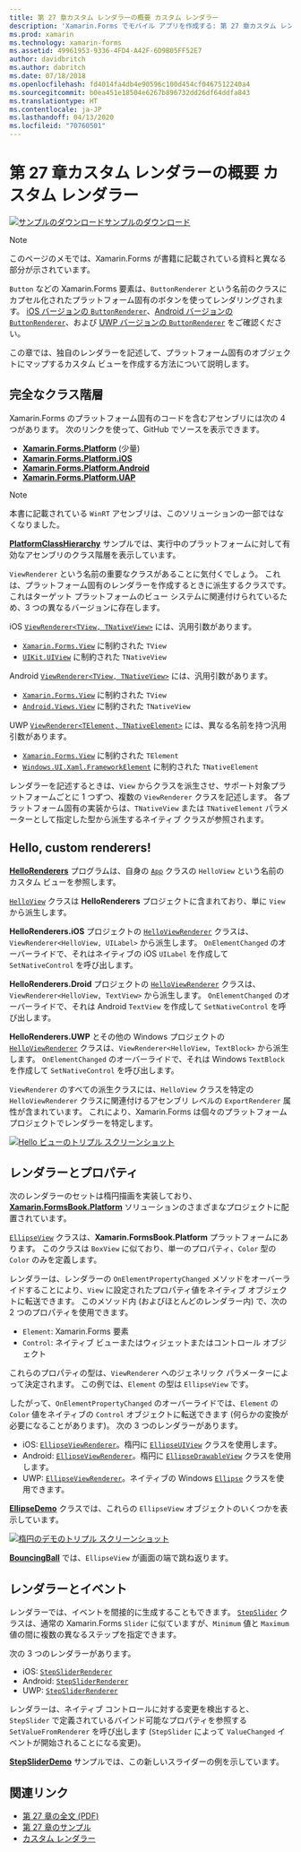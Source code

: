 ```yaml
---
title: 第 27 章カスタム レンダラーの概要 カスタム レンダラー
description: 'Xamarin.Forms でモバイル アプリを作成する: 第 27 章カスタム レンダラーの概要 カスタム レンダラー'
ms.prod: xamarin
ms.technology: xamarin-forms
ms.assetid: 49961953-9336-4FD4-A42F-6D9B05FF52E7
author: davidbritch
ms.author: dabritch
ms.date: 07/18/2018
ms.openlocfilehash: fd4014fa4db4e90596c100d454cf0467512240a4
ms.sourcegitcommit: b0ea451e18504e6267b896732dd26df64ddfa843
ms.translationtype: HT
ms.contentlocale: ja-JP
ms.lasthandoff: 04/13/2020
ms.locfileid: "70760501"
---
```

# <a name="summary-of-chapter-27-custom-renderers"></a>第 27 章カスタム レンダラーの概要 カスタム レンダラー

[![サンプルのダウンロード](~/media/shared/download.png)サンプルのダウンロード](https://github.com/xamarin/xamarin-forms-book-samples/tree/master/Chapter27)

> [!NOTE] 
> このページのメモでは、Xamarin.Forms が書籍に記載されている資料と異なる部分が示されています。

`Button` などの Xamarin.Forms 要素は、`ButtonRenderer` という名前のクラスにカプセル化されたプラットフォーム固有のボタンを使ってレンダリングされます。  [iOS バージョンの `ButtonRenderer`](https://github.com/xamarin/Xamarin.Forms/blob/master/Xamarin.Forms.Platform.iOS/Renderers/ButtonRenderer.cs)、[Android バージョンの `ButtonRenderer`](https://github.com/xamarin/Xamarin.Forms/blob/master/Xamarin.Forms.Platform.Android/Renderers/ButtonRenderer.cs)、および [UWP バージョンの `ButtonRenderer`](https://github.com/xamarin/Xamarin.Forms/blob/master/Xamarin.Forms.Platform.UAP/ButtonRenderer.cs) をご確認ください。

この章では、独自のレンダラーを記述して、プラットフォーム固有のオブジェクトにマップするカスタム ビューを作成する方法について説明します。

## <a name="the-complete-class-hierarchy"></a>完全なクラス階層

Xamarin.Forms のプラットフォーム固有のコードを含むアセンブリには次の 4 つがあります。
次のリンクを使って、GitHub でソースを表示できます。

- [**Xamarin.Forms.Platform**](https://github.com/xamarin/Xamarin.Forms/tree/master/Xamarin.Forms.Platform) (少量)
- [**Xamarin.Forms.Platform.iOS**](https://github.com/xamarin/Xamarin.Forms/tree/master/Xamarin.Forms.Platform.iOS)
- [**Xamarin.Forms.Platform.Android**](https://github.com/xamarin/Xamarin.Forms/tree/master/Xamarin.Forms.Platform.Android)
- [**Xamarin.Forms.Platform.UAP**](https://github.com/xamarin/Xamarin.Forms/tree/master/Xamarin.Forms.Platform.UAP)

> [!NOTE]
> 本書に記載されている `WinRT` アセンブリは、このソリューションの一部ではなくなりました。 

[**PlatformClassHierarchy**](https://github.com/xamarin/xamarin-forms-book-samples/tree/master/Chapter27/PlatformClassHierarchy) サンプルでは、実行中のプラットフォームに対して有効なアセンブリのクラス階層を表示しています。

`ViewRenderer` という名前の重要なクラスがあることに気付くでしょう。 これは、プラットフォーム固有のレンダラーを作成するときに派生するクラスです。 これはターゲット プラットフォームのビュー システムに関連付けられているため、3 つの異なるバージョンに存在します。

iOS [`ViewRenderer<TView, TNativeView>`](https://github.com/xamarin/Xamarin.Forms/blob/master/Xamarin.Forms.Platform.iOS/ViewRenderer.cs#L25) には、汎用引数があります。

- [`Xamarin.Forms.View`](xref:Xamarin.Forms.View) に制約された `TView`
- [`UIKit.UIView`](xref:UIKit.UIView) に制約された `TNativeView`

Android [`ViewRenderer<TView, TNativeView>`](https://github.com/xamarin/Xamarin.Forms/blob/master/Xamarin.Forms.Platform.Android/ViewRenderer.cs#L17) には、汎用引数があります。

- [`Xamarin.Forms.View`](xref:Xamarin.Forms.View) に制約された `TView`
- [`Android.Views.View`](xref:Android.Views.View) に制約された `TNativeView`

UWP [`ViewRenderer<TElement, TNativeElement>`](https://github.com/xamarin/Xamarin.Forms/blob/master/Xamarin.Forms.Platform.UAP/ViewRenderer.cs#L6) には、異なる名前を持つ汎用引数があります。

- [`Xamarin.Forms.View`](xref:Xamarin.Forms.View) に制約された `TElement`
- [`Windows.UI.Xaml.FrameworkElement`](/uwp/api/Windows.UI.Xaml.FrameworkElement) に制約された `TNativeElement`

レンダラーを記述するときは、`View` からクラスを派生させ、サポート対象プラットフォームごとに 1 つずつ、複数の `ViewRenderer` クラスを記述します。 各プラットフォーム固有の実装からは、`TNativeView` または `TNativeElement` パラメーターとして指定した型から派生するネイティブ クラスが参照されます。

## <a name="hello-custom-renderers"></a>Hello, custom renderers!

[**HelloRenderers**](https://github.com/xamarin/xamarin-forms-book-samples/tree/master/Chapter27/HelloRenderers) プログラムは、自身の [`App`](https://github.com/xamarin/xamarin-forms-book-samples/blob/master/Chapter27/HelloRenderers/HelloRenderers/HelloRenderers/App.cs) クラスの `HelloView` という名前のカスタム ビューを参照します。

[`HelloView`](https://github.com/xamarin/xamarin-forms-book-samples/blob/master/Chapter27/HelloRenderers/HelloRenderers/HelloRenderers/HelloView.cs) クラスは **HelloRenderers** プロジェクトに含まれており、単に `View` から派生します。

**HelloRenderers.iOS** プロジェクトの [`HelloViewRenderer`](https://github.com/xamarin/xamarin-forms-book-samples/blob/master/Chapter27/HelloRenderers/HelloRenderers/HelloRenderers.iOS/HelloViewRenderer.cs) クラスは、`ViewRenderer<HelloView, UILabel>` から派生します。 `OnElementChanged` のオーバーライドで、それはネイティブの iOS `UILabel` を作成して `SetNativeControl` を呼び出します。

**HelloRenderers.Droid** プロジェクトの [`HelloViewRenderer`](https://github.com/xamarin/xamarin-forms-book-samples/blob/master/Chapter27/HelloRenderers/HelloRenderers/HelloRenderers.Droid/HelloViewRenderer.cs) クラスは、`ViewRenderer<HelloView, TextView>` から派生します。 `OnElementChanged` のオーバーライドで、それは Android `TextView` を作成して `SetNativeControl` を呼び出します。

**HelloRenderers.UWP** とその他の Windows プロジェクトの [`HelloViewRenderer`](https://github.com/xamarin/xamarin-forms-book-samples/blob/master/Chapter27/HelloRenderers/HelloRenderers/HelloRenderers.UWP/HelloViewRenderer.cs) クラスは、`ViewRenderer<HelloView, TextBlock>` から派生します。 `OnElementChanged` のオーバーライドで、それは Windows `TextBlock` を作成して `SetNativeControl` を呼び出します。

`ViewRenderer` のすべての派生クラスには、`HelloView` クラスを特定の `HelloViewRenderer` クラスに関連付けるアセンブリ レベルの `ExportRenderer` 属性が含まれています。 これにより、Xamarin.Forms は個々のプラットフォーム プロジェクトでレンダラーを特定します。

[![Hello ビューのトリプル スクリーンショット](images/ch27fg02-small.png "カスタム レンダラー")](images/ch27fg02-large.png#lightbox "カスタム レンダラー")

## <a name="renderers-and-properties"></a>レンダラーとプロパティ

次のレンダラーのセットは楕円描画を実装しており、[**Xamarin.FormsBook.Platform**](https://github.com/xamarin/xamarin-forms-book-samples/tree/master/Libraries/Xamarin.FormsBook.Platform) ソリューションのさまざまなプロジェクトに配置されています。

[`EllipseView`](https://github.com/xamarin/xamarin-forms-book-samples/blob/master/Libraries/Xamarin.FormsBook.Platform/Xamarin.FormsBook.Platform/EllipseView.cs) クラスは、**Xamarin.FormsBook.Platform** プラットフォームにあります。 このクラスは `BoxView` に似ており、単一のプロパティ、`Color` 型の `Color` のみを定義します。

レンダラーは、レンダラーの `OnElementPropertyChanged` メソッドをオーバーライドすることにより、`View` に設定されたプロパティ値をネイティブ オブジェクトに転送できます。 このメソッド内 (およびほとんどのレンダラー内) で、次の 2 つのプロパティを使用できます。

- `Element`: Xamarin.Forms 要素
- `Control`: ネイティブ ビューまたはウィジェットまたはコントロール オブジェクト

これらのプロパティの型は、`ViewRenderer` へのジェネリック パラメーターによって決定されます。 この例では、`Element` の型は `EllipseView` です。

したがって、`OnElementPropertyChanged` のオーバーライドでは、`Element` の `Color` 値をネイティブの `Control` オブジェクトに転送できます (何らかの変換が必要になることがあります)。 次の 3 つのレンダラーがあります。

- iOS: [`EllipseViewRenderer`](https://github.com/xamarin/xamarin-forms-book-samples/blob/master/Libraries/Xamarin.FormsBook.Platform/Xamarin.FormsBook.Platform.iOS/EllipseViewRenderer.cs)。楕円に [`EllipseUIView`](https://github.com/xamarin/xamarin-forms-book-samples/blob/master/Libraries/Xamarin.FormsBook.Platform/Xamarin.FormsBook.Platform.iOS/EllipseUIView.cs) クラスを使用します。
- Android: [`EllipseViewRenderer`](https://github.com/xamarin/xamarin-forms-book-samples/blob/master/Libraries/Xamarin.FormsBook.Platform/Xamarin.FormsBook.Platform.Android/EllipseViewRenderer.cs)。楕円に [`EllipseDrawableView`](https://github.com/xamarin/xamarin-forms-book-samples/blob/master/Libraries/Xamarin.FormsBook.Platform/Xamarin.FormsBook.Platform.Android/EllipseDrawableView.cs) クラスを使用します。
- UWP: [`EllipseViewRenderer`](https://github.com/xamarin/xamarin-forms-book-samples/blob/master/Libraries/Xamarin.FormsBook.Platform/Xamarin.FormsBook.Platform.WinRT/EllipseViewRenderer.cs)。ネイティブの Windows [`Ellipse`](/uwp/api/Windows.UI.Xaml.Shapes.Ellipse) クラスを使用できます。

[**EllipseDemo**](https://github.com/xamarin/xamarin-forms-book-samples/tree/master/Chapter27/EllipseDemo) クラスでは、これらの `EllipseView` オブジェクトのいくつかを表示しています。

[![楕円のデモのトリプル スクリーンショット](images/ch27fg03-small.png "EllipseView カスタム レンダラー")](images/ch27fg03-large.png#lightbox "EllipseView カスタム レンダラー")

[**BouncingBall**](https://github.com/xamarin/xamarin-forms-book-samples/tree/master/Chapter27/BouncingBall) では、`EllipseView` が画面の端で跳ね返ります。

## <a name="renderers-and-events"></a>レンダラーとイベント

レンダラーでは、イベントを間接的に生成することもできます。 [`StepSlider`](https://github.com/xamarin/xamarin-forms-book-samples/blob/master/Libraries/Xamarin.FormsBook.Platform/Xamarin.FormsBook.Platform/StepSlider.cs) クラスは、通常の Xamarin.Forms `Slider` に似ていますが、`Minimum` 値と `Maximum` 値の間に複数の異なるステップを指定できます。

次の 3 つのレンダラーがあります。

- iOS: [`StepSliderRenderer`](https://github.com/xamarin/xamarin-forms-book-samples/blob/master/Libraries/Xamarin.FormsBook.Platform/Xamarin.FormsBook.Platform.iOS/StepSliderRenderer.cs)
- Android: [`StepSliderRenderer`](https://github.com/xamarin/xamarin-forms-book-samples/blob/master/Libraries/Xamarin.FormsBook.Platform/Xamarin.FormsBook.Platform.Android/StepSliderRenderer.cs)
- UWP: [`StepSliderRenderer`](https://github.com/xamarin/xamarin-forms-book-samples/blob/master/Libraries/Xamarin.FormsBook.Platform/Xamarin.FormsBook.Platform.WinRT/StepSliderRenderer.cs)

レンダラーは、ネイティブ コントロールに対する変更を検出すると、`StepSlider` で定義されているバインド可能なプロパティを参照する `SetValueFromRenderer` を呼び出します (`StepSlider` によって `ValueChanged` イベントが開始されることになる変更)。

[**StepSliderDemo**](https://github.com/xamarin/xamarin-forms-book-samples/tree/master/Chapter27/StepSliderDemo) サンプルでは、この新しいスライダーの例を示しています。

## <a name="related-links"></a>関連リンク

- [第 27 章の全文 (PDF)](https://download.xamarin.com/developer/xamarin-forms-book/XamarinFormsBook-Ch27-Apr2016.pdf)
- [第 27 章のサンプル](https://github.com/xamarin/xamarin-forms-book-samples/tree/master/Chapter27)
- [カスタム レンダラー](~/xamarin-forms/app-fundamentals/custom-renderer/index.md)
